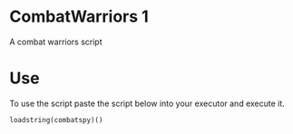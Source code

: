 # CombatWarriors 1
A combat warriors script


# Use
To use the script paste the script below into your executor and execute it.

```local combatspy = game:HttpGet("https://raw.githubusercontent.com/TopStop5/CombatWarriors_1/main/combatwarriors.lua")
loadstring(combatspy)()





